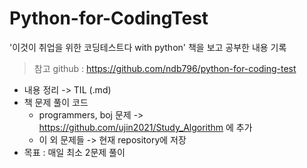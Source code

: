 # Python-for-CodingTest
 '이것이 취업을 위한 코딩테스트다 with python' 책을 보고 공부한 내용 기록
 > 참고 github : https://github.com/ndb796/python-for-coding-test

* 내용 정리 ->  TIL (.md)
* 책 문제 풀이 코드
  * programmers, boj 문제 ->  https://github.com/ujin2021/Study_Algorithm 에 추가
  * 이 외 문제들 -> 현재 repository에 저장
* 목표 : 매일 최소 2문제 풀이
